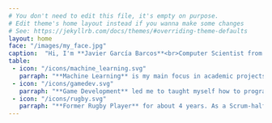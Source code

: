 ```yaml
---
# You don't need to edit this file, it's empty on purpose.
# Edit theme's home layout instead if you wanna make some changes
# See: https://jekyllrb.com/docs/themes/#overriding-theme-defaults
layout: home
face: "/images/my_face.jpg"
caption:  "Hi, I'm **Javier García Barcos**<br>Computer Scientist from Zaragoza (Spain)."
table:
 - icon: "/icons/machine_learning.svg"
   parraph: "**Machine Learning** is my main focus in academic projects. As a curious person, it amazed me all the possibilities that Machine Learning brings. I have experience in Bayesian Optimization, Neural Networks and Graphical Models."
 - icon: "/icons/gamedev.svg"
   parraph: "**Game Development** led me to taught myself how to program when I was a teen. That enthusiast has been carried over the years, investing free time into sharpening my game developer skills. My focus is in Gameplay, Artificial Intelligence and Game Engine."
 - icon: "/icons/rugby.svg"
   parraph: "**Former Rugby Player** for about 4 years. As a Scrum-half player, I was in charge of directing the forwards (8 players) and making tactical decisions on the field. This experience taught me some invaluable skills such as analytical thinking, team communication and flexibility."
---
```

